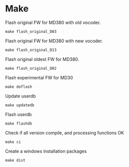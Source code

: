 
# Make 

Flash original FW for MD380 with old vocoder.

    make flash_original_D03

Flash original FW for MD380 with new vocoder.

    make flash_original_D13

Flash original oldest FW for MD380.

    make flash_original_D02

Flash experimental FW for MD30

    make doflash

Update userdb

    make updatedb

Flash userdb

    make flashdb

Check if all version compile, and processing functions OK

    make ci

Create a windows installation packages

    make dist


